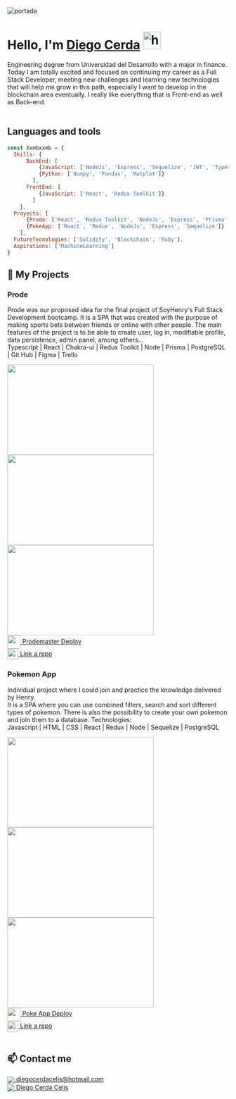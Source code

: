 ![portada](https://www.ibizsoftinc.com/images/eCommerce-Technology-Agnostic.gif)

# **Hello, I'm [Diego Cerda](https://www.linkedin.com/in/emanuel-juri/)** <img width="40" src="https://user-images.githubusercontent.com/76783198/182454378-115c3a2e-50cc-490e-85f0-fbdfab7f36ba.gif" alt="holis">

Engineering degree from Universidad del Desarrollo with a major in finance.   <br>
Today I am totally excited and focused on continuing my career as a Full Stack Developer, meeting new challenges and learning new technologies that will help me grow in this path, especially I want to develop in the blockchain area eventually. 
I really like everything that is Front-end as well as Back-end.<br>
<br>

## Languages and tools
```js
const Xxmbxxmb = {
  Skills: {
      BackEnd: [
          {JavaScript: ['NodeJs', 'Express', 'Sequelize', 'JWT', 'Typescript', 'Prisma']},
          {Python: ['Numpy', 'Pandas', 'Matplot']}
        ],
      FrontEnd: [
          {JavaScript: ['React', 'Redux Toolkit']}
        ]
    },
  Proyects: [
      {Prode: ['React', 'Redux Toolkit', 'NodeJs', 'Express', 'Prisma', 'JWT']},
      {PokeApp: ['React', 'Redux', 'NodeJs', 'Express', 'Sequelize']}
    ],
  FutureTecnologies: ['Solidity', 'Blockchain', 'Ruby'],
  Aspirations: ['MachineLearning']
}
```


## 📌 My Projects
### Prode
Prode was our proposed idea for the final project of SoyHenry's Full Stack Development bootcamp. 
It is a SPA that was created with the purpose of making sports bets between friends or online with other people. The main features of the project is to be able to create user, log in, modifiable profile, data persistence, admin panel, among others...<br>
Typescript | React | Chakra-ui | Redux Toolkit | Node | Prisma | PostgreSQL | Git Hub | Figma | Trello
<br>
<div align="row" >
      <img src="https://i.imgur.com/Gu9Zzqu.png" width="333" height="205"  />
      <img src="https://i.imgur.com/ZgRHUeD.png" width="333" height="205"  />
      <img src="https://i.imgur.com/BVpathh.png" width="333" height="205"  />
</div>
<a href="https://prodemaster.netlify.app/" fontSize="34">
      <img align="center" src="https://user-images.githubusercontent.com/76783198/183678369-e773f0f2-6f7b-4921-acac-36155eae3322.svg" width="30" height="30"/>
      Prodemaster Deploy
</a>
</br>
<a href="https://github.com/Xxmbxxmb/PG-Henry">
      <img align="center" src="https://user-images.githubusercontent.com/76783198/183681387-b4432771-313b-4527-a157-75786233b3b0.svg" width="25" height="25"/>
      Link a repo
</a>


<br>

### Pokemon App
Individual project where I could join and practice the knowledge delivered by Henry.<br>
It is a SPA where you can use combined filters, search and sort different types of pokemon. There is also the possibility to create your own pokemon and join them to a database.  Technologies:<br>
Javascript | HTML | CSS | React | Redux | Node | Sequelize | PostgreSQL<br>
<div align="row" >
      <img src="https://i.imgur.com/xuNwBBZ.png" width="333" height="205"  />
      <img src="https://i.imgur.com/vI9w4E3.png" width="333" height="205"  />
      <img src="https://i.imgur.com/a2YxyUO.png" width="333" height="205"  />
</div>

<a href="https://pokemon-xxmbxxmb.vercel.app/" fontSize="34">
      <img align="center" src="https://user-images.githubusercontent.com/76783198/183678369-e773f0f2-6f7b-4921-acac-36155eae3322.svg" width="30" height="30"/>
      Poke App Deploy
</a>
</br>
<a href="https://github.com/Xxmbxxmb/Pokemon">
      <img align="center" src="https://user-images.githubusercontent.com/76783198/183681387-b4432771-313b-4527-a157-75786233b3b0.svg" width="25" height="25"/>
      Link a repo
</a>

</br>
<br>


## 📫 Contact me 

<p>
    <a href="https://diegocerdacelis@hotmail.com">
      <img align="center" src="https://user-images.githubusercontent.com/76783198/182482940-c4a2a044-de93-4450-b354-9628cbb175c9.svg"/>
      diegocerdacelis@hotmail.com
    </a>    
    <br>
    <a href="https://www.linkedin.com/in/diegocerdacelis/">
      <img align="center" src="https://user-images.githubusercontent.com/76783198/182481396-19c89e94-f3ba-4e33-9df4-f5b7a094cf8f.svg"/>
      Diego Cerda Celis
    </a>
<p/>



<!--
**Xxmbxxmb/Xxmbxxmb** is a ✨ _special_ ✨ repository because its `README.md` (this file) appears on your GitHub profile.

Here are some ideas to get you started:

- 🔭 I’m currently working on ...
- 🌱 I’m currently learning ...
- 👯 I’m looking to collaborate on ...
- 🤔 I’m looking for help with ...
- 💬 Ask me about ...
- 📫 How to reach me: ...
- 😄 Pronouns: ...
- ⚡ Fun fact: ...
-->
